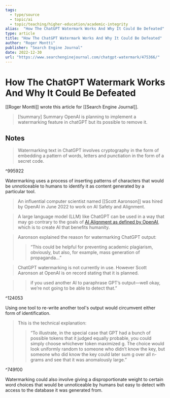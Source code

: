 ```yaml
---
tags:
  - type/source
  - topic/ai
  - topic/teaching/higher-education/academic-integrity
alias:  "How The ChatGPT Watermark Works And Why It Could Be Defeated"
type: article
title: "How The ChatGPT Watermark Works And Why It Could Be Defeated"
author: "Roger Montti"
publisher: "Search Engine Journal"
date: 2022-12-30
url: "https://www.searchenginejournal.com/chatgpt-watermark/475366/"
---
```

# How The ChatGPT Watermark Works And Why It Could Be Defeated
[[Roger Montti]] wrote this article for [[Search Engine Journal]].

> [!summary] Summary
> OpenAI is planning to implement a watermarking feature in chatGPT but its possible to remove it.

## Notes
> Watermarking text in ChatGPT involves cryptography in the form of embedding a pattern of words, letters and punctiation in the form of a secret code.

^995922

Watermarking uses a process of inserting patterns of characters that would be unnoticeable to humans to identify it as content generated by a particular tool.

> An influential computer scientist named [[Scott Aaronson]] was hired by OpenAI in June 2022 to work on AI Safety and Alignment.

> A large language model (LLM) like ChatGPT can be used in a way that may go contrary to the goals of [AI Alignment as defined by OpenAI](https://openai.com/alignment/), which is to create AI that benefits humanity.

> Aaronson explained the reason for watermarking ChatGPT output:
> 
> > “This could be helpful for preventing academic plagiarism, obviously, but also, for example, mass generation of propaganda…”

> ChatGPT watermarking is not currently in use. However Scott Aaronson at OpenAI is on record stating that it is planned.

> > if you used another AI to paraphrase GPT’s output—well okay, we’re not going to be able to detect that.”

^124053

Using one tool to re-write another tool's output would circumvent either form of identification.

> This is the technical explanation:
>
> > “To illustrate, in the special case that GPT had a bunch of possible tokens that it judged equally probable, you could simply choose whichever token maximized g. The choice would look uniformly random to someone who didn’t know the key, but someone who did know the key could later sum g over all n-grams and see that it was anomalously large.”

^749f00

Watermarking could also involve giving a disproportionate weight to certain word choices that would be unnoticeable by humans but easy to detect with access to the database it was generated from. 